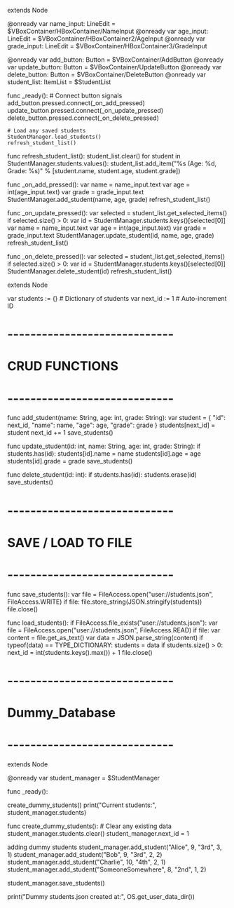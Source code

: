 extends Node

@onready var name_input: LineEdit = $VBoxContainer/HBoxContainer/NameInput
@onready var age_input: LineEdit = $VBoxContainer/HBoxContainer2/AgeInput
@onready var grade_input: LineEdit = $VBoxContainer/HBoxContainer3/GradeInput

@onready var add_button: Button = $VBoxContainer/AddButton
@onready var update_button: Button = $VBoxContainer/UpdateButton
@onready var delete_button: Button = $VBoxContainer/DeleteButton
@onready var student_list: ItemList = $StudentList

func _ready():
	# Connect button signals
	add_button.pressed.connect(_on_add_pressed)
	update_button.pressed.connect(_on_update_pressed)
	delete_button.pressed.connect(_on_delete_pressed)

	# Load any saved students
	StudentManager.load_students()
	refresh_student_list()

func refresh_student_list():
	student_list.clear()
	for student in StudentManager.students.values():
		student_list.add_item("%s (Age: %d, Grade: %s)" % [student.name, student.age, student.grade])

func _on_add_pressed():
	var name = name_input.text
	var age = int(age_input.text)
	var grade = grade_input.text
	StudentManager.add_student(name, age, grade)
	refresh_student_list()

func _on_update_pressed():
	var selected = student_list.get_selected_items()
	if selected.size() > 0:
		var id = StudentManager.students.keys()[selected[0]]
		var name = name_input.text
		var age = int(age_input.text)
		var grade = grade_input.text
		StudentManager.update_student(id, name, age, grade)
		refresh_student_list()

func _on_delete_pressed():
	var selected = student_list.get_selected_items()
	if selected.size() > 0:
		var id = StudentManager.students.keys()[selected[0]]
		StudentManager.delete_student(id)
		refresh_student_list()


extends Node

var students := {}   # Dictionary of students
var next_id := 1     # Auto-increment ID

# -----------------------------
# CRUD FUNCTIONS
# -----------------------------
func add_student(name: String, age: int, grade: String):
	var student = {
		"id": next_id,
		"name": name,
		"age": age,
		"grade": grade
	}
	students[next_id] = student
	next_id += 1
	save_students()

func update_student(id: int, name: String, age: int, grade: String):
	if students.has(id):
		students[id].name = name
		students[id].age = age
		students[id].grade = grade
		save_students()

func delete_student(id: int):
	if students.has(id):
		students.erase(id)
		save_students()

# -----------------------------
# SAVE / LOAD TO FILE
# -----------------------------
func save_students():
	var file = FileAccess.open("user://students.json", FileAccess.WRITE)
	if file:
		file.store_string(JSON.stringify(students))
		file.close()

func load_students():
	if FileAccess.file_exists("user://students.json"):
		var file = FileAccess.open("user://students.json", FileAccess.READ)
		if file:
			var content = file.get_as_text()
			var data = JSON.parse_string(content)
			if typeof(data) == TYPE_DICTIONARY:
				students = data
				if students.size() > 0:
					next_id = int(students.keys().max()) + 1
			file.close()

# -----------------------------
# Dummy_Database
# -----------------------------

extends Node

@onready var student_manager = $StudentManager

func _ready():
	
create_dummy_students()
print("Current students:", student_manager.students)

func create_dummy_students():
	# Clear any existing data
	student_manager.students.clear()
	student_manager.next_id = 1

adding dummy students
student_manager.add_student("Alice", 9, "3rd", 3, 1)
student_manager.add_student("Bob", 9, "3rd", 2, 2)
student_manager.add_student("Charlie", 10, "4th", 2, 1)
student_manager.add_student("SomeoneSomewhere", 8, "2nd", 1, 2)

student_manager.save_students()

print("Dummy students.json created at:", OS.get_user_data_dir())

